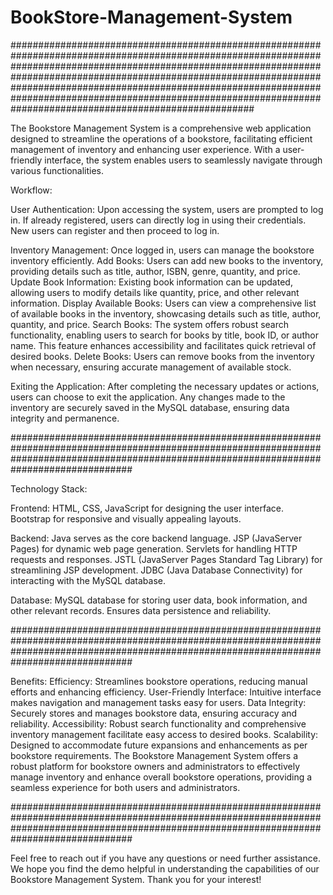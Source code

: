 # BookStore-Management-System

############################################################################################################################################################################################################################################################################################################################################################################################

The Bookstore Management System is a comprehensive web application designed to streamline the operations of a bookstore, facilitating efficient management of inventory and enhancing user experience. With a user-friendly interface, the system enables users to seamlessly navigate through various functionalities.

Workflow:

User Authentication:
Upon accessing the system, users are prompted to log in.
If already registered, users can directly log in using their credentials.
New users can register and then proceed to log in.

Inventory Management:
Once logged in, users can manage the bookstore inventory efficiently.
Add Books: Users can add new books to the inventory, providing details such as title, author, ISBN, genre, quantity, and price.
Update Book Information: Existing book information can be updated, allowing users to modify details like quantity, price, and other relevant information.
Display Available Books: Users can view a comprehensive list of available books in the inventory, showcasing details such as title, author, quantity, and price.
Search Books: The system offers robust search functionality, enabling users to search for books by title, book ID, or author name. This feature enhances accessibility and facilitates quick retrieval of desired books.
Delete Books: Users can remove books from the inventory when necessary, ensuring accurate management of available stock.

Exiting the Application:
After completing the necessary updates or actions, users can choose to exit the application.
Any changes made to the inventory are securely saved in the MySQL database, ensuring data integrity and permanence.

##############################################################################################################################################################################################

Technology Stack:

Frontend:
HTML, CSS, JavaScript for designing the user interface.
Bootstrap for responsive and visually appealing layouts.

Backend:
Java serves as the core backend language.
JSP (JavaServer Pages) for dynamic web page generation.
Servlets for handling HTTP requests and responses.
JSTL (JavaServer Pages Standard Tag Library) for streamlining JSP development.
JDBC (Java Database Connectivity) for interacting with the MySQL database.

Database:
MySQL database for storing user data, book information, and other relevant records.
Ensures data persistence and reliability.

##############################################################################################################################################################################################

Benefits:
Efficiency: Streamlines bookstore operations, reducing manual efforts and enhancing efficiency.
User-Friendly Interface: Intuitive interface makes navigation and management tasks easy for users.
Data Integrity: Securely stores and manages bookstore data, ensuring accuracy and reliability.
Accessibility: Robust search functionality and comprehensive inventory management facilitate easy access to desired books.
Scalability: Designed to accommodate future expansions and enhancements as per bookstore requirements.
The Bookstore Management System offers a robust platform for bookstore owners and administrators to effectively manage inventory and enhance overall bookstore operations, providing a seamless experience for both users and administrators.

##############################################################################################################################################################################################

Feel free to reach out if you have any questions or need further assistance. We hope you find the demo helpful in understanding the capabilities of our Bookstore Management System. Thank you for your interest!
